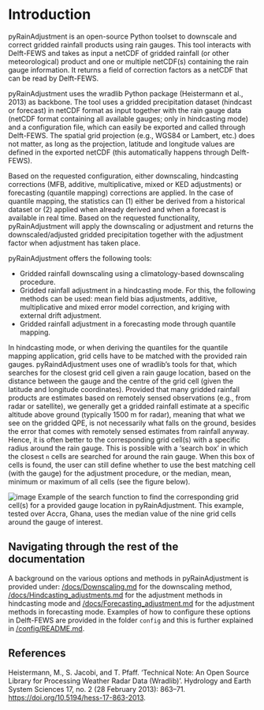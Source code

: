 # Introduction
pyRainAdjustment is an open-source Python toolset to downscale and correct gridded rainfall products using rain gauges. This tool interacts with Delft-FEWS and takes as input a netCDF of gridded rainfall (or other meteorological) product and one or multiple netCDF(s) containing the rain gauge information. It returns a field of correction factors as a netCDF that can be read by Delft-FEWS.

pyRainAdjustment uses the wradlib Python package (Heistermann et al., 2013) as backbone. The tool uses a gridded precipitation dataset (hindcast or forecast) in netCDF format as input together with the rain gauge data (netCDF format containing all available gauges; only in hindcasting mode) and a configuration file, which can easily be exported and called through Delft-FEWS. The spatial grid projection (e.g., WGS84 or Lambert, etc.) does not matter, as long as the projection, latitude and longitude values are defined in the exported netCDF (this automatically happens through Delft-FEWS). 

Based on the requested configuration, either downscaling, hindcasting corrections (MFB, additive, multiplicative, mixed or KED adjustments) or forecasting (quantile mapping) corrections are applied. In the case of quantile mapping, the statistics can (1) either be derived from a historical dataset or (2) applied when already derived and when a forecast is available in real time. Based on the requested functionality, pyRainAdjustment will apply the downscaling or adjustment and returns the downscaled/adjusted gridded precipitation together with the adjustment factor when adjustment has taken place.

pyRainAdjustment offers the following tools:
- Gridded rainfall downscaling using a climatology-based downscaling procedure.
- Gridded rainfall adjustment in a hindcasting mode. For this, the following methods can be used: mean field bias adjustments, additive, multiplicative and mixed error model correction, and kriging with external drift adjustment.
- Gridded rainfall adjustment in a forecasting mode through quantile mapping.

In hindcasting mode, or when deriving the quantiles for the quantile mapping application, grid cells have to be matched with the provided rain gauges. pyRaindAdjustment uses one of wradlib’s tools for that, which searches for the closest grid cell given a rain gauge location,  based on the distance between the gauge and the centre of the grid cell (given the latitude and longitude coordinates). Provided that many gridded rainfall products are estimates based on remotely sensed observations (e.g., from radar or satellite), we generally get a gridded rainfall estimate at a specific altitude above ground (typically 1500 m for radar), meaning that what we see on the gridded QPE, is not necessarily what falls on the ground, besides the error that comes with remotely sensed estimates from rainfall anyway. Hence, it is often better to the corresponding grid cell(s) with a specific radius around the rain gauge. This is possible with a ‘search box’ in which the closest `n` cells are searched for around the rain gauge. When this box of cells is found, the user can still define whether to use the best matching cell (with the gauge) for the adjustment procedure, or the median, mean, minimum or maximum of all cells (see the figure below).

![image](https://github.com/user-attachments/assets/3a216a3c-9e18-4d13-9e66-f8ad0f350176)
Example of the search function to find the corresponding grid cell(s) for a provided gauge location in pyRainAdjustment. This example, tested over Accra, Ghana, uses the median value of the nine grid cells around the gauge of interest.

## Navigating through the rest of the documentation
A background on the various options and methods in pyRainAdjustment is provided under: [/docs/Downscaling.md](https://github.com/Deltares-research/pyRainAdjustment/tree/main/docs/Downscaling.md) for the downscaling method, [/docs/Hindcasting_adjustments.md](https://github.com/Deltares-research/pyRainAdjustment/tree/main/docs/Hindcasting_adjustments.md) for the adjustment methods in hindcasting mode and [/docs/Forecasting_adjustment.md](https://github.com/Deltares-research/pyRainAdjustment/tree/main/docs/Forecasting_adjustment.md) for the adjustment methods in forecasting mode. Examples of how to configure these options in Delft-FEWS are provided in the folder `config` and this is further explained in [/config/README.md](https://github.com/Deltares-research/pyRainAdjustment/tree/main/config/README.md).

## References
Heistermann, M., S. Jacobi, and T. Pfaff. ‘Technical Note: An Open Source Library for Processing Weather Radar Data (Wradlib)’. Hydrology and Earth System Sciences 17, no. 2 (28 February 2013): 863–71. https://doi.org/10.5194/hess-17-863-2013.
